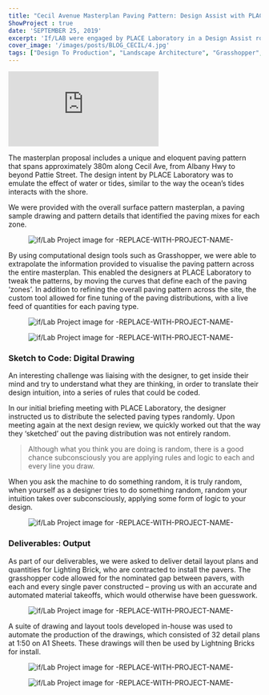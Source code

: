 ```yaml
---
title: "Cecil Avenue Masterplan Paving Pattern: Design Assist with PLACE Laboratory"
ShowProject : true
date: 'SEPTEMBER 25, 2019'
excerpt: 'If/LAB were engaged by PLACE Laboratory in a Design Assist role to develop up and detail paving patterns for their Cecil Avenue Masterplan.'
cover_image: '/images/posts/BLOG_CECIL/4.jpg'
tags: ["Design To Production", "Landscape Architecture", "Grasshopper", "Design Tool", "Visualisation", "Design Assist"]
---
```


<div >
<iframe class="VideoMD" src="https://www.youtube.com/embed/-K3XEQgmyYc" title="YouTube video player" frameborder="0" allow="accelerometer; autoplay; clipboard-write; encrypted-media; gyroscope; picture-in-picture" allowfullscreen></iframe>
</div>

The masterplan proposal includes a unique and eloquent paving pattern that spans approximately 380m along Cecil Ave, from Albany Hwy to beyond Pattie Street. The design intent by PLACE Laboratory was to emulate the effect of water or tides, similar to the way the ocean’s tides interacts with the shore. 


We were provided with the overall surface pattern masterplan, a paving sample drawing and pattern details that identified the paving mixes for each zone. 


 <figure  class="mx-auto w-full ">
    <img src="/images\posts\Cecil\Cecil-Ocean-and-Paving-Comparison.jpg"   class="mx-auto w-full object-cover m-0" alt="if/Lab Project image for -REPLACE-WITH-PROJECT-NAME-"  />
</figure>


By using computational design tools such as Grasshopper, we were able to extrapolate the information provided to visualise the paving pattern across the entire masterplan. This enabled the designers at PLACE Laboratory to tweak the patterns, by moving the curves that define each of the paving ‘zones’. In addition to refining the overall paving pattern across the site, the custom tool allowed for fine tuning of the paving distributions, with a live feed of quantities for each paving type.

<figure  class="mx-auto w-full ">
    <img src="/images/posts/BLOG_CECIL/1.jpg"   class="mx-auto w-full object-cover m-0" alt="if/Lab Project image for -REPLACE-WITH-PROJECT-NAME-"  />
</figure>


<figure  class="mx-auto w-full ">
    <img src="/images/posts/BLOG_CECIL/3.jpg"   class="mx-auto w-full object-cover m-0" alt="if/Lab Project image for -REPLACE-WITH-PROJECT-NAME-"  />
</figure>


### Sketch to Code: Digital Drawing

An interesting challenge was liaising with the designer, to get inside their mind and try to understand what they are thinking, in order to translate their design intuition, into a series of rules that could be coded.

In our initial briefing meeting with PLACE Laboratory, the designer instructed us to distribute the selected paving types randomly. Upon meeting again at the next design review, we quickly worked out that the way they ‘sketched’ out the paving distribution was not entirely random.




>Although what you think you are doing is random, there is a good chance subconsciously you are applying rules and logic to each and every line you draw.



When you ask the machine to do something random, it is truly random, when yourself as a designer tries to do something random, random your intuition takes over subconsciously, applying some form of logic to your design.

<figure  class="mx-auto w-full ">
    <img src="/images/posts/BLOG_CECIL/Persp.jpg"   class="mx-auto w-full object-cover m-0" alt="if/Lab Project image for -REPLACE-WITH-PROJECT-NAME-"  />
</figure>


### Deliverables: Output

As part of our deliverables, we were asked to deliver detail layout plans and quantities for Lighting Brick, who are contracted to install the pavers. The grasshopper code allowed for the nominated gap between pavers, with each and every single paver constructed – proving us with an accurate and automated material takeoffs, which would otherwise have been guesswork.
<figure  class="mx-auto w-full ">
    <img src="/images/posts/BLOG_CECIL/Quantities.jpg"   class="mx-auto w-full object-cover m-0" alt="if/Lab Project image for -REPLACE-WITH-PROJECT-NAME-"  />
</figure>



 A suite of drawing and layout tools developed in-house was used to automate the production of the drawings, which consisted of 32 detail plans at 1:50 on A1 Sheets. These drawings will then be used by Lightning Bricks for install. 



<figure  class="mx-auto w-full ">
    <img src="/images/posts/BLOG_CECIL/masterplan.jpg"   class="mx-auto w-full object-cover m-0" alt="if/Lab Project image for -REPLACE-WITH-PROJECT-NAME-"  />
</figure>

<figure  class="mx-auto w-full ">
    <img src="/images/posts/BLOG_CECIL/masterplan-detialed.jpg"   class="mx-auto w-full object-cover m-0" alt="if/Lab Project image for -REPLACE-WITH-PROJECT-NAME-"  />
</figure>
